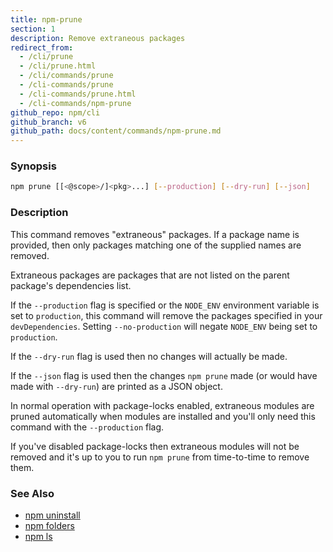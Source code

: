 ```yaml
---
title: npm-prune
section: 1
description: Remove extraneous packages
redirect_from:
  - /cli/prune
  - /cli/prune.html
  - /cli/commands/prune
  - /cli-commands/prune
  - /cli-commands/prune.html
  - /cli-commands/npm-prune
github_repo: npm/cli
github_branch: v6
github_path: docs/content/commands/npm-prune.md
---
```


### Synopsis

```bash
npm prune [[<@scope>/]<pkg>...] [--production] [--dry-run] [--json]
```

### Description

This command removes "extraneous" packages.  If a package name is
provided, then only packages matching one of the supplied names are
removed.

Extraneous packages are packages that are not listed on the parent
package's dependencies list.

If the `--production` flag is specified or the `NODE_ENV` environment
variable is set to `production`, this command will remove the packages
specified in your `devDependencies`. Setting `--no-production` will
negate `NODE_ENV` being set to `production`.

If the `--dry-run` flag is used then no changes will actually be made.

If the `--json` flag is used then the changes `npm prune` made (or would
have made with `--dry-run`) are printed as a JSON object.

In normal operation with package-locks enabled, extraneous modules are
pruned automatically when modules are installed and you'll only need
this command with the `--production` flag.

If you've disabled package-locks then extraneous modules will not be removed
and it's up to you to run `npm prune` from time-to-time to remove them.

### See Also

* [npm uninstall](/cli/v6/commands/npm-uninstall)
* [npm folders](/cli/v6/configuring-npm/folders)
* [npm ls](/cli/v6/commands/npm-ls)
